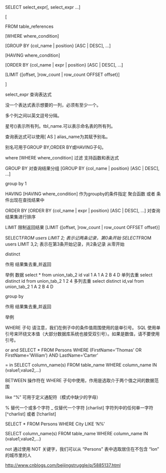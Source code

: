 SELECT select_expr[, select_expr …]

[

FROM table_references

[WHERE where_condition]

[GROUP BY {col_name | position} [ASC | DESC], …]

[HAVING where_condition]

[ORDER BY {col_name | expr | position} [ASC | DESC], …]

[LIMIT {[offset, ]row_count | row_count OFFSET offset}]

]

select_expr
查询表达式

没一个表达式表示想要的一列，必须有至少一个。

多个列之间以英文逗号分隔。

星号()表示所有列。tbl_name.可以表示命名表的所有列。

查询表达式可以使用[ AS ] alias_name为其赋予别名。

别名可用于GROUP BY,ORDER BY或HAVING子句。

where
[WHERE where_condition] 
过滤 
支持函数和表达式

GROUP BY
对查询结果分组 
[GROUP BY {col_name | position} [ASC | DESC], …]

group by 1

HAVING
[HAVING where_condition] 
作为groupby的条件指定 
聚合函数 或者 条件出现在查找结果中

ORDER BY
[ORDER BY {col_name | expr | position} [ASC | DESC], …] 
对查询结果集进行排序

LIMIT
限制返回结果 
[LIMIT {[offset, ]row_count | row_count OFFSET offset}]

SELECT*FROM users LIMIT 2; 表示记两条记录，第0条开始 
SELECT*FROM users LIMIT 3,2; 表示在第3条开始记录，共2条记录 
从零开始

distinct

作用 
结果集去重,并返回

举例 
数据 
select * from union_tab_2 
id val 
1 A 
1 A 
2 B 
4 D 
单列去重 
select distinct id from union_tab_2 
1 
2 
4 
多列去重 
select distinct id,val from union_tab_2 
1 A 
2 B 
4 D

group by

作用 
结果集去重,并返回

举例

WHERE 子句 
请注意，我们在例子中的条件值周围使用的是单引号。 
SQL 使用单引号来环绕文本值（大部分数据库系统也接受双引号）。如果是数值，请不要使用引号。

or and 
SELECT * FROM Persons WHERE (FirstName=’Thomas’ OR FirstName=’William’) 
AND LastName=’Carter’

= 
in 
SELECT column_name(s) 
FROM table_name 
WHERE column_name IN (value1,value2,…)

BETWEEN 操作符在 WHERE 子句中使用，作用是选取介于两个值之间的数据范围

like 
“%” 可用于定义通配符（模式中缺少的字母）

% 替代一个或多个字符 
_ 仅替代一个字符 
[charlist] 字符列中的任何单一字符 
[^charlist] 
或者 
[!charlist]

SELECT * FROM Persons 
WHERE City LIKE ‘N%’

SELECT column_name(s) 
FROM table_name 
WHERE column_name IN (value1,value2,…)

not 
通过使用 NOT 关键字，我们可以从 “Persons” 表中选取居住在不包含 “lon” 的城市里的人

http://www.cnblogs.com/beijingstruggle/p/5885137.html